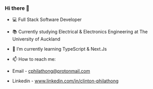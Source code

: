 ### Hi there 👋

- 💻 Full Stack Software Developer 
- 📚 Currently studying Electrical & Electronics Engineering at The University of Auckland
- 🌱 I’m currently learning TypeScript & Next.Js
- 📫 How to reach me: 


- Email - cphilathong@protonmail.com
- Linkedin - www.linkedin.com/in/clinton-philathong

